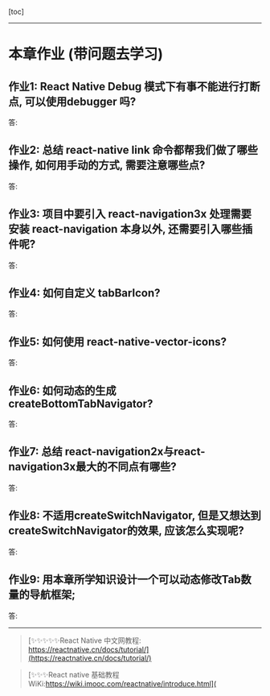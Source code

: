 [toc]

---

# 本章作业 (带问题去学习)

## 作业1: React Native Debug 模式下有事不能进行打断点, 可以使用debugger 吗?

答: 

## 作业2: 总结 react-native link 命令都帮我们做了哪些操作, 如何用手动的方式, 需要注意哪些点?

答:

## 作业3:  项目中要引入 react-navigation3x 处理需要安装 react-navigation 本身以外, 还需要引入哪些插件呢?

答:

## 作业4: 如何自定义 tabBarIcon?

答:

## 作业5: 如何使用 react-native-vector-icons?

答:

## 作业6: 如何动态的生成 createBottomTabNavigator?

答:

## 作业7: 总结 react-navigation2x与react-navigation3x最大的不同点有哪些?

答:
## 作业8: 不适用createSwitchNavigator, 但是又想达到 createSwitchNavigator的效果, 应该怎么实现呢?

答:

## 作业9: 用本章所学知识设计一个可以动态修改Tab数量的导航框架;

答:

---

> [✨✨✨✨✨React Native 中文网教程: https://reactnative.cn/docs/tutorial/](https://reactnative.cn/docs/tutorial/)

> [✨✨✨React native 基础教程WiKi:https://wiki.imooc.com/reactnative/introduce.html](